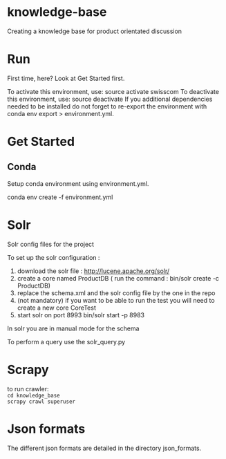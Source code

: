 # knowledge-base
Creating a knowledge base for product orientated discussion

# Run

First time, here? Look at Get Started first.

To activate this environment, use: source activate swisscom
To deactivate this environment, use: source deactivate
If you additional dependencies needed to be installed do not forget to re-export the environment with conda env export > environment.yml.

# Get Started

## Conda

Setup conda environment using environment.yml.

conda env create -f environment.yml


# Solr
Solr config files for the project

To set up the solr configuration : 
1) download the solr file : http://lucene.apache.org/solr/<br />
2) create a core named ProductDB ( run the command : bin/solr create -c ProductDB)<br />
3) replace the schema.xml and the solr config file by the one in the repo<br />
4) (not mandatory) if you want to be able to run the test you will need to create a new core CoreTest<br />
5) start solr on port 8993 bin/solr start -p 8983<br />

In solr you are in manual mode for the schema <br />

To perform a query use the solr_query.py<br />


# Scrapy

to run crawler:  
`cd knowledge_base`  
`scrapy crawl superuser`

# Json formats

The different json formats are detailed in the directory json_formats.
